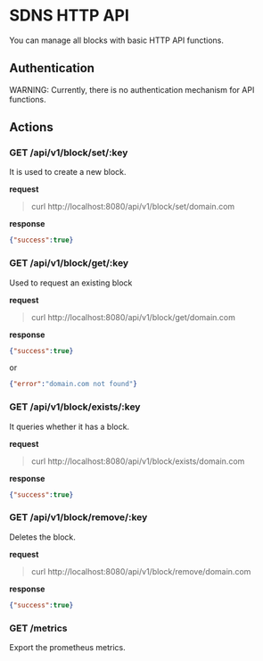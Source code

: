 # SDNS HTTP API

You can manage all blocks with basic HTTP API functions.

## Authentication

WARNING: Currently, there is no authentication mechanism for API functions.

## Actions

### GET /api/v1/block/set/:key

It is used to create a new block.

__request__

> curl http://localhost:8080/api/v1/block/set/domain.com

__response__

```json
{"success":true}
```

### GET /api/v1/block/get/:key

Used to request an existing block

__request__

> curl http://localhost:8080/api/v1/block/get/domain.com

__response__

```json
{"success":true}
```
or

```json
{"error":"domain.com not found"}
```

### GET /api/v1/block/exists/:key

It queries whether it has a block.

__request__

> curl http://localhost:8080/api/v1/block/exists/domain.com

__response__

```json
{"success":true}
```

### GET /api/v1/block/remove/:key

Deletes the block.

__request__

> curl http://localhost:8080/api/v1/block/remove/domain.com

__response__

```json
{"success":true}
```

### GET /metrics

Export the prometheus metrics.
